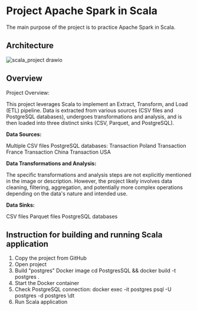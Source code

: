 # Project Apache Spark in Scala

The main purpose of the project is to practice Apache Spark in Scala.

## Architecture

![scala_project drawio](https://github.com/skalskibukowa/Project-Spark-Scala-ETL/assets/29678557/64cdd17d-6080-4fa7-a11b-755ec3771f83)

## Overview

Project Overview:

This project leverages Scala to implement an Extract, Transform, and Load (ETL) pipeline. Data is extracted from various sources (CSV files and PostgreSQL databases), undergoes transformations and analysis, and is then loaded into three distinct sinks (CSV, Parquet, and PostgreSQL).

**Data Sources:**

Multiple CSV files
PostgreSQL databases:
Transaction Poland
Transaction France
Transaction China
Transaction USA

**Data Transformations and Analysis:**

The specific transformations and analysis steps are not explicitly mentioned in the image or description. However, the project likely involves data cleaning, filtering, aggregation, and potentially more complex operations depending on the data's nature and intended use.

**Data Sinks:**

CSV files
Parquet files
PostgreSQL databases

## Instruction for building and running Scala application

1. Copy the project from GitHub
2. Open project
3. Build "postgres" Docker image
cd PostgresSQL && docker build -t postgres .
4. Start the Docker container
5. Check PostgreSQL connection:
docker exec -it postgres psql -U postgres -d postgres \dt
6. Run Scala application
